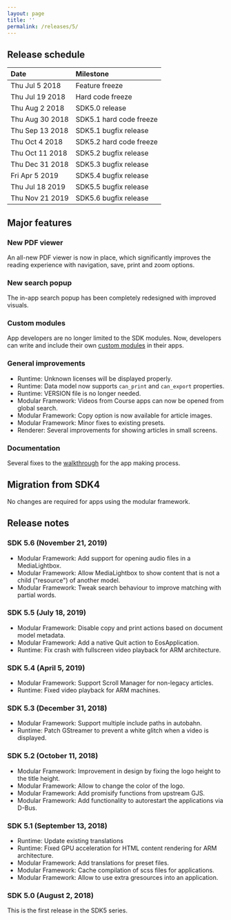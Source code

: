 ```yaml
---
layout: page
title: ''
permalink: /releases/5/
---
```


## Release schedule ##

| Date            | Milestone
|:----------------|:---------
| Thu Jul 5 2018  | Feature freeze
| Thu Jul 19 2018 | Hard code freeze
| Thu Aug 2 2018  | SDK5.0 release
| Thu Aug 30 2018 | SDK5.1 hard code freeze
| Thu Sep 13 2018 | SDK5.1 bugfix release
| Thu Oct 4 2018  | SDK5.2 hard code freeze
| Thu Oct 11 2018 | SDK5.2 bugfix release
| Thu Dec 31 2018 | SDK5.3 bugfix release
| Fri Apr 5 2019  | SDK5.4 bugfix release
| Thu Jul 18 2019  | SDK5.5 bugfix release
| Thu Nov 21 2019  | SDK5.6 bugfix release

## Major features ##

### New PDF viewer ###
An all-new PDF viewer is now in place, which significantly improves the reading experience with navigation, save, print and zoom options.

### New search popup ###
The in-app search popup has been completely redesigned with improved visuals.

### Custom modules ###
App developers are no longer limited to the SDK modules. Now, developers can write and include their own [custom modules](http://endlessm.github.io/eos-knowledge-lib/docs/5/concepts/custom_modules.html) in their apps.

### General improvements ###

- Runtime: Unknown licenses will be displayed properly.
- Runtime: Data model now supports `can_print` and `can_export` properties.
- Runtime: VERSION file is no longer needed.
- Modular Framework: Videos from Course apps can now be opened from global search.
- Modular Framework: Copy option is now available for article images.
- Modular Framework: Minor fixes to existing presets.
- Renderer: Several improvements for showing articles in small screens.

### Documentation ###
Several fixes to the [walkthrough](http://endlessm.github.io/eos-knowledge-lib/docs/5/tutorial/index.html) for the app making process.

## Migration from SDK4 ##
No changes are required for apps using the modular framework.

## Release notes ##

### SDK 5.6 (November 21, 2019)
- Modular Framework: Add support for opening audio files in a MediaLightbox.
- Modular Framework: Allow MediaLightbox to show content that is not a child ("resource") of another model.
- Modular Framework: Tweak search behaviour to improve matching with partial words.

### SDK 5.5 (July 18, 2019)
- Modular Framework: Disable copy and print actions based on document model metadata.
- Modular Framework: Add a native Quit action to EosApplication.
- Runtime: Fix crash with fullscreen video playback for ARM architecture.

### SDK 5.4 (April 5, 2019) ###
- Modular Framework: Support Scroll Manager for non-legacy articles.
- Runtime: Fixed video playback for ARM machines.

### SDK 5.3 (December 31, 2018) ###
- Modular Framework: Support multiple include paths in autobahn.
- Runtime: Patch GStreamer to prevent a white glitch when a video is displayed.

### SDK 5.2 (October 11, 2018) ###
- Modular Framework: Improvement in design by fixing the logo height to the title height.
- Modular Framework: Allow to change the color of the logo.
- Modular Framework: Add promisify functions from upstream GJS.
- Modular Framework: Add functionality to autorestart the applications via D-Bus.

### SDK 5.1 (September 13, 2018) ###
- Runtime: Update existing translations
- Runtime: Fixed GPU acceleration for HTML content rendering for ARM architecture.
- Modular Framework: Add translations for preset files.
- Modular Framework: Cache compilation of scss files for applications.
- Modular Framework: Allow to use extra gresources into an application.

### SDK 5.0 (August 2, 2018) ###
This is the first release in the SDK5 series.
